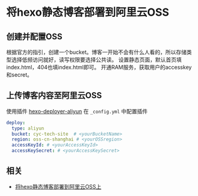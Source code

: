 # 将hexo静态博客部署到阿里云OSS

## 创建并配置OSS
根据官方的指引，创建一个bucket。博客一开始不会有什么人看的，所以存储类型选择低频访问就好，读写权限要选择公共读。
设置静态页面，默认首页填index.html，404也填index.html即可。
开通RAM服务，获取用户的accesskey和secret。

## 上传博客内容至阿里云OSS
使用插件 [hexo-deployer-aliyun](https://github.com/yedaodao/hexo-deployer-aliyun)
在 `_config.yml` 中配置插件
```yaml
deploy:
  type: aliyun
  bucket: cyc-tech-site  # <yourBucketName> 
  region: oss-cn-shanghai # <yourOSSregion>
  accessKeyId: # <yourAccessKeyId>
  accessKeySecret: # <yourAccessKeySecret>
```

## 相关
* [将hexo静态博客部署到阿里云OSS上](https://yq.aliyun.com/articles/653541)
